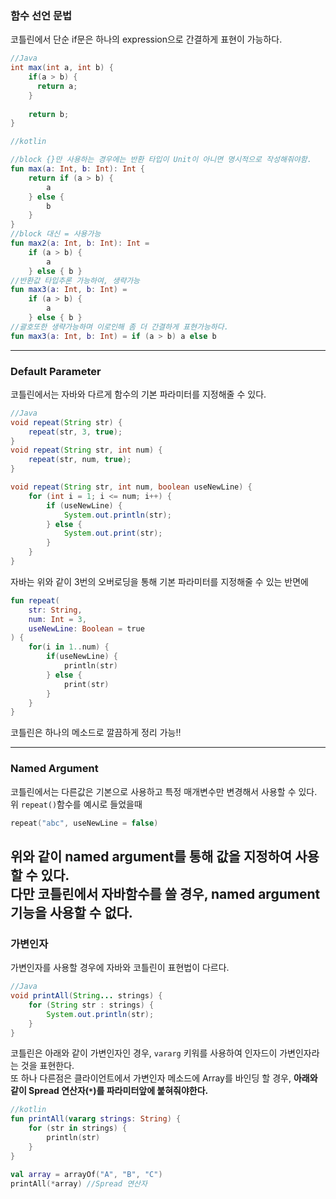 ### 함수 선언 문법
코틀린에서 단순 if문은 하나의 expression으로 간결하게 표현이 가능하다.
```java
//Java
int max(int a, int b) {
    if(a > b) {
      return a;
    }
    
    return b;
}

```
```kotlin
//kotlin

//block {}만 사용하는 경우에는 반환 타입이 Unit이 아니면 명시적으로 작성해줘야함.
fun max(a: Int, b: Int): Int {
    return if (a > b) {
        a
    } else {
        b
    }
}
//block 대신 = 사용가능
fun max2(a: Int, b: Int): Int =
    if (a > b) {
        a
    } else { b }
//반환값 타입추론 가능하여, 생략가능
fun max3(a: Int, b: Int) =
    if (a > b) {
        a
    } else { b }
//괄호또한 생략가능하며 이로인해 좀 더 간결하게 표현가능하다.
fun max3(a: Int, b: Int) = if (a > b) a else b
```
---
### Default Parameter
코틀린에서는 자바와 다르게 함수의 기본 파라미터를 지정해줄 수 있다.   
```java
//Java
void repeat(String str) {
    repeat(str, 3, true);
}
void repeat(String str, int num) {
    repeat(str, num, true);
}

void repeat(String str, int num, boolean useNewLine) {
    for (int i = 1; i <= num; i++) {
        if (useNewLine) {
            System.out.println(str);
        } else {
            System.out.print(str);
        }
    }
}
```
자바는 위와 같이 3번의 오버로딩을 통해 기본 파라미터를 지정해줄 수 있는 반면에
```kotlin
fun repeat(
    str: String,
    num: Int = 3,
    useNewLine: Boolean = true
) {
    for(i in 1..num) {
        if(useNewLine) {
            println(str)
        } else {
            print(str)
        }
    }
}
```
코틀린은 하나의 메소드로 깔끔하게 정리 가능!!  

---
### Named Argument
코틀린에서는 다른값은 기본으로 사용하고 특정 매개변수만 변경해서 사용할 수 있다.  
위 ```repeat()```함수를 예시로 들었을때
```kotlin
repeat("abc", useNewLine = false)
```
위와 같이 named argument를 통해 값을 지정하여 사용할 수 있다.  
**다만 코틀린에서 자바함수를 쓸 경우, named argument 기능을 사용할 수 없다.**
---
### 가변인자
가변인자를 사용할 경우에 자바와 코틀린이 표현법이 다르다.
```java
//Java
void printAll(String... strings) {
    for (String str : strings) {
        System.out.println(str);
    }
}
```
코틀린은 아래와 같이 가변인자인 경우, ```vararg``` 키워를 사용하여 인자드이 가변인자라는 것을 표현한다.  
또 하나 다른점은 클라이언트에서 가변인자 메소드에 Array를 바인딩 할 경우, **아래와 같이 Spread 연산자(```*```)를 파라미터앞에 붙혀줘야한다.**
```kotlin
//kotlin
fun printAll(vararg strings: String) {
    for (str in strings) {
        println(str)
    }
}

val array = arrayOf("A", "B", "C")
printAll(*array) //Spread 연산자
```